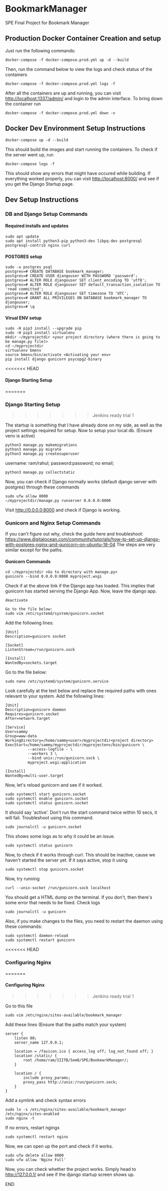 # BookmarkManager

SPE Final Project for Bookmark Manager

## Production Docker Container Creation and setup

Just run the following commands:

```shell
docker-compose -f docker-compose.prod.yml up -d --build
```

Then, run the command below to view the logs and check status of the containers

```shell
docker-compose -f docker-compose.prod.yml logs -f
```

After all the containers are up and running, you can visit <http://localhost:1337/admin/> and login to the admin interface. To bring down the container run

```shell
docker-compose -f docker-compose.prod.yml down -v
```

## Docker Dev Environment Setup Instructions

```shell
docker-compose up -d --build
```

This should build the images and start running the containers.
To check if the server went up, run

```shell
docker-compose logs -f
```

This should show any errors that might have occured while building.
If everything worked properly, you can visit <http://localhost:8000/> and see if you get the Django Startup page.

## Dev Setup Instructions

### DB and Django Setup Commands

#### Required installs and updates

```shell
sudo apt update
sudo apt install python3-pip python3-dev libpq-dev postgresql postgresql-contrib nginx curl
```

#### POSTGRES setup

```shell
sudo -u postgres psql
postgres=# CREATE DATABASE bookmark_manager;
postgres=# CREATE USER djangouser WITH PASSWORD 'password';
postgres=# ALTER ROLE djangouser SET client_encoding TO 'utf8';
postgres=# ALTER ROLE djangouser SET default_transaction_isolation TO 'read committed';
postgres=# ALTER ROLE djangouser SET timezone TO 'UTC';
postgres=# GRANT ALL PRIVILEGES ON DATABASE bookmark_manager TO djangouser;
postgres=# \q
```

#### Virual ENV setup

```shell
sudo -H pip3 install --upgrade pip
sudo -H pip3 install virtualenv
mkdir ~/myprojectdir <your project directory (where there is going to be manage.py file)>
cd ~/myprojectdir
virtualenv bmenv
source bmenv/bin/activate <Activating your env>
pip install django gunicorn psycopg2-binary
```

<<<<<<< HEAD
#### Django Starting Setup
=======
### Django Starting Setup
>>>>>>> Jenkins ready trial 1

The startup is something that I have already done on my side, as well as the project settings required for setup.
Now to setup your local db. (Ensure venv is active)

```shell
python3 manage.py makemigrations
python3 manage.py migrate
python3 manage.py createsuperuser
```

username: ram/rahul; password:password; no email;

```shell
python3 manage.py collectstatic
```

Now, you can check if Django normally works (default django server with postgres) through these commands

```shell
sudo ufw allow 8000
~/myprojectdir/manage.py runserver 0.0.0.0:8000
```

Visit <http://0.0.0.0:8000> and check if Django is working.

### Gunicorn and Nginx Setup Commands

If you can't figure out why, check the guide here and troubleshoot: <https://www.digitalocean.com/community/tutorials/how-to-set-up-django-with-postgres-nginx-and-gunicorn-on-ubuntu-18-04>
The steps are very similar except for the paths.

#### Gunicorn Commands

```shell
cd ~/myprojectdir <Go to directory with manage.py>
gunicorn --bind 0.0.0.0:8000 myproject.wsgi
```

Check if at the above link if the Django app has loaded. This implies that gunicorn has started serving the Django App.
Now, leave the django app.

```shell
deactivate
```

```shell
Go to the file below:
sudo vim /etc/systemd/system/gunicorn.socket
```

Add the following lines:

```text
[Unit]
Description=gunicorn socket

[Socket]
ListenStream=/run/gunicorn.sock

[Install]
WantedBy=sockets.target
```

Go to the file below:

```shell
sudo nano /etc/systemd/system/gunicorn.service
```

Look carefully at the text below and replace the required paths with ones relevant to your system.
Add the following lines:

```text
[Unit]
Description=gunicorn daemon
Requires=gunicorn.socket
After=network.target

[Service]
User=sammy
Group=www-data
WorkingDirectory=/home/sammy<user>/myprojectdir<project directory>
ExecStart=/home/sammy/myprojectdir/myprojectenv/bin/gunicorn \
          --access-logfile - \
          --workers 3 \
          --bind unix:/run/gunicorn.sock \
          myproject.wsgi:application

[Install]
WantedBy=multi-user.target
```

Now, let's reload gunicorn and see if it worked.

```shell
sudo systemctl start gunicorn.socket
sudo systemctl enable gunicorn.socket
sudo systemctl status gunicorn.socket
```

It should say 'active'. Don't run the start command twice within 10 secs, it will fail.
Troubleshoot using this command.

```shell
sudo journalctl -u gunicorn.socket
```

This shows some logs as to why it could be an issue.

```shell
sudo systemctl status gunicorn
```

Now, to check if it works through curl.
This should be inactive, cause we haven't started the server yet. If it says active, stop it using

```shell
sudo systemctl stop gunicorn.socket
```

Now, try running

```shell
curl --unix-socket /run/gunicorn.sock localhost
```

You should get a HTML dump on the terminal. If you don't, then there's some error that needs to be fixed.
Check logs

```shell
sudo journalctl -u gunicorn
```

Also, if you make changes to the files, you need to restart the daemon using these commands:

```shell
sudo systemctl daemon-reload
sudo systemctl restart gunicorn
```

<<<<<<< HEAD
### Configuring Nginx
=======
#### Configuring Nginx
>>>>>>> Jenkins ready trial 1

Go to this file

```shell
sudo vim /etc/nginx/sites-available/bookmark_manager
```

Add these lines (Ensure that the paths match your system)

```text
server {
    listen 80;
    server_name 127.0.0.1;

    location = /favicon.ico { access_log off; log_not_found off; }
    location /static/ {
        root /home/ram/IIITB/Sem8/SPE/BookmarkManager/;
    }

    location / {
        include proxy_params;
        proxy_pass http://unix:/run/gunicorn.sock;
    }
}
```

Add a symlink and check syntax errors

```shell
sudo ln -s /etc/nginx/sites-available/bookmark_manager /etc/nginx/sites-enabled
sudo nginx -t
```

If no errors, restart ngingx

```shell
sudo systemctl restart nginx
```

Now, we can open up the port and check if it works.

```shell
sudo ufw delete allow 8000
sudo ufw allow 'Nginx Full'
```

Now, you can check whether the project works. Simply head to <http://127.0.0.1/> and see if the django startup screen shows up.

END
